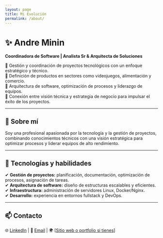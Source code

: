 ```yaml
---
layout: page
title: Mi Evolución
permalink: /about/
---
```


# ✨ Andre Minin

**Coordinadora de Software | Analista Sr & Arquitecta de Soluciones**  

🔹 Gestión y coordinación de proyectos tecnológicos con un enfoque estratégico y técnico.  
🔹 Definición de productos en sectores como videojuegos, alimentación y comercio.  
🔹 Arquitectura de software, optimización de procesos y liderazgo de equipos.  
🔹 Conexión entre visión técnica y estrategia de negocio para impulsar el éxito de los proyectos.  

---

## 🚀 Sobre mí  

Soy una profesional apasionada por la tecnología y la gestión de proyectos, combinando conocimientos técnicos con una visión estratégica para optimizar procesos y liderar equipos de alto rendimiento.  

---

## 📌 Tecnologías y habilidades  

✔ **Gestión de proyectos:** planificación, documentación, optimización de procesos, asignación de tareas.  
✔ **Arquitectura de software:** diseño de estructuras escalables y eficientes.  
✔ **Infraestructura:** administración de servidores Linux, Docker/Nginx.  
✔ **Desarrollo:** experiencia en entornos fullstack y DevOps.

---

## 📫 Contacto  

🌐 [LinkedIn](https://www.linkedin.com/in/andre-min%C3%ADn/) | 📧 [Email](andminin11@gmail.com) | 🌍 [[Sitio web o portfolio si tienes](https://webcom-website.github.io/AndMinin.github.io/)]  
